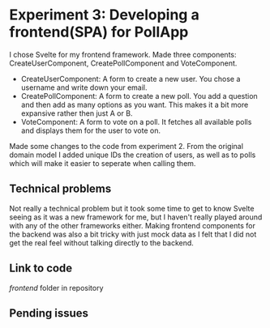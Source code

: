 # Experiment 3: Developing a frontend(SPA) for PollApp
I chose Svelte for my frontend framework. Made three components: CreateUserComponent, CreatePollComponent and VoteComponent.
- CreateUserComponent: A form to create a new user. You chose a username and write down your email.
- CreatePollComponent: A form to create a new poll. You add a question and then add as many options as you want. This makes it a bit more expansive rather then just A or B.
- VoteComponent: A form to vote on a poll. It fetches all available polls and displays them for the user to vote on.

Made some changes to the code from experiment 2. From the original domain model I added unique IDs the creation of users, as well as to polls which will make it easier to seperate when calling them.


## Technical problems
Not really a technical problem but it took some time to get to know Svelte seeing as it was a new framework for me, but 
I haven't really played around with any of the other frameworks either. Making frontend components for the backend was also
a bit tricky with just mock data as I felt that I did not get the real feel without talking directly to the backend.

## Link to code
_frontend_ folder in repository

## Pending issues
